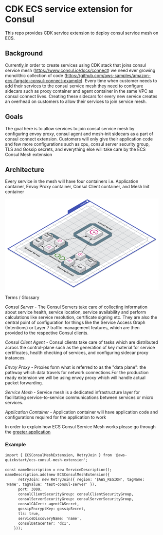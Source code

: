 # CDK ECS service extension for Consul

This repo provides CDK service extension to deploy consul service mesh on ECS.

## Background
Currently,in order to create services using CDK stack that joins consul service mesh (https://www.consul.io/docs/connect) we need ever growing monolithic collection of code (https://github.com/aws-samples/amazon-ecs-fargate-consul-connect-example). Every time when customer needs to add their services to the consul service mesh they need to configure sidecars such as proxy container and agent container in the same VPC as consul connect lives. Creating these sidecars for every new service creates an overhead on customers to allow their services to join service mesh. 

## Goals
The goal here is to allow services to join consul service mesh by configuring envoy proxy, consul agent and mesh-init sidecars as a part of consul connect extension. Customers will only give their application code and few more configurations such as cpu, consul server security group, TLS and Gossip secrets, and everything else will take care by the ECS Consul Mesh extension

## Architecture
Every service in the mesh will have four containers i.e. Application container, Envoy Proxy container, Consul Client container, and Mesh Init container

![ECS Consul Mesh Extension Architecture Diagram](imgs/ECSConsulMeshExtension_Architecture.png)


Terms / Glossary 

*Consul Server -* The Consul Servers take care of collecting information about service health, service location, service availability and perform calculations like service resolution, certificate signing etc. They are also the central point of configuration for things like the Service Access Graph (Intentions) or Layer 7 traffic management features, which are then provided to the respective Consul clients.

*Consul Client Agent -* Consul clients take care of tasks which are distributed across the control-plane such as the generation of key material for service certificates, health checking of services, and configuring sidecar proxy instances.

*Envoy Proxy -* Proxies form what is referred to as the "data plane": the pathway which data travels for network connections.For the production ready extension we will be using envoy proxy which will handle actual packet forwarding. 

*Service Mesh -* Service mesh is a dedicated infrastructure layer for facilitating service-to-service communications between services or micro services.

*Application Container* - Application container will have application code and configurations required for the application to work


In order to explain how ECS Consul Service Mesh works please go through the [greeter application]()

### Example

```
import { ECSConsulMeshExtension, RetryJoin } from '@aws-quickstart/ecs-consul-mesh-extension';

const nameDescription = new ServiceDescription();
nameDescription.add(new ECSConsulMeshExtension({      
      retryJoin: new RetryJoin({ region: '$AWS_REGION', tagName: 'Name', tagValue: 'test-consul-server' }),
      port: 3000,
      consulClientSecurityGroup: consulClientSecurityGroup,
      consulServerSecurityGroup: consulServerSecurityGroup,
      consulCACert: agentCASecret,
      gossipEncryptKey: gossipSecret,
      tls: true,
      serviceDiscoveryName: 'name',
      consulDatacenter: 'dc1',
    }));
    
```